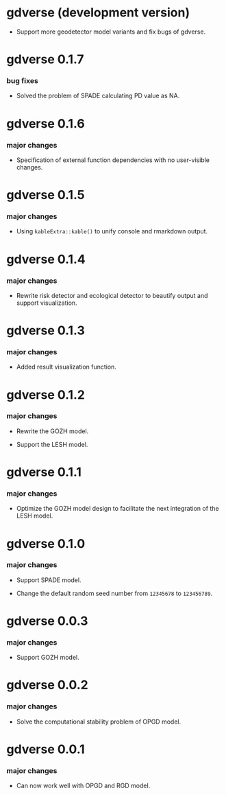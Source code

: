 # gdverse (development version)

* Support more geodetector model variants and fix bugs of gdverse.

# gdverse 0.1.7

### bug fixes

* Solved the problem of SPADE calculating PD value as NA.

# gdverse 0.1.6

### major changes

* Specification of external function dependencies with no user-visible changes.

# gdverse 0.1.5

### major changes

* Using `kableExtra::kable()` to unify console and rmarkdown output.

# gdverse 0.1.4

### major changes

* Rewrite risk detector and ecological detector to beautify output and support visualization.

# gdverse 0.1.3

### major changes

* Added result visualization function.

# gdverse 0.1.2

### major changes

* Rewrite the GOZH model.

* Support the LESH model.

# gdverse 0.1.1

### major changes

* Optimize the GOZH model design to facilitate the next integration of the LESH model.

# gdverse 0.1.0

### major changes

* Support SPADE model.

* Change the default random seed number from `12345678` to `123456789`.

# gdverse 0.0.3

### major changes

* Support GOZH model.

# gdverse 0.0.2

### major changes

* Solve the computational stability problem of OPGD model.

# gdverse 0.0.1

### major changes

* Can now work well with OPGD and RGD model.
